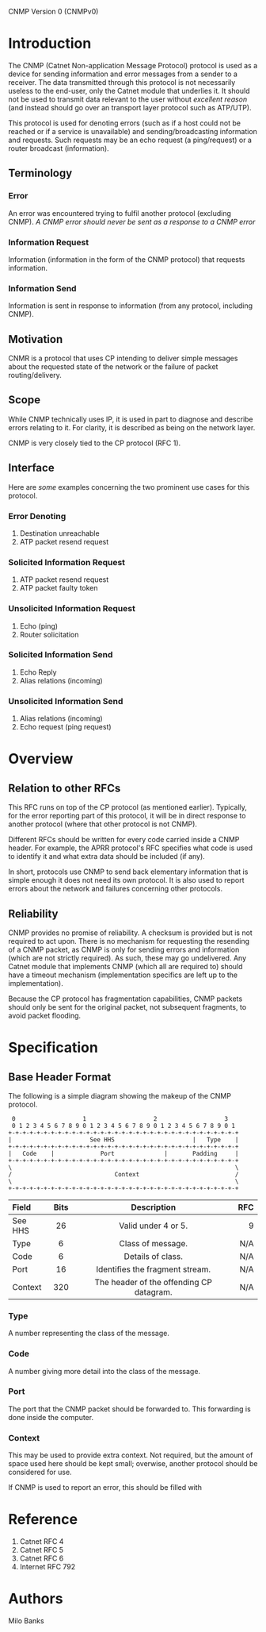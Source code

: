 CNMP Version 0 (CNMPv0)

# Introduction
The CNMP (Catnet Non-application Message Protocol) protocol is used as a device for sending information and error messages from a sender to a receiver. The data transmitted through this protocol is not necessarily useless to the end-user, only the Catnet module that underlies it. It should not be used to transmit data relevant to the user without *excellent reason* (and instead should go over an transport layer protocol such as ATP/UTP).

This protocol is used for denoting errors (such as if a host could not be reached or if a service is unavailable) and sending/broadcasting information and requests. Such requests may be an echo request (a ping/request) or a router broadcast (information).

## Terminology

### Error
An error was encountered trying to fulfil another protocol (excluding CNMP). *A CNMP error should never be sent as a response to a CNMP error*

### Information Request
Information (information in the form of the CNMP protocol) that requests information.

### Information Send
Information is sent in response to information (from any protocol, including CNMP).

## Motivation
CNMR is a protocol that uses CP intending to deliver simple messages about the requested state of the network or the failure of packet routing/delivery.

## Scope
While CNMP technically uses IP, it is used in part to diagnose and describe errors relating to it. For clarity, it is described as being on the network layer.

CNMP is very closely tied to the CP protocol (RFC 1).

## Interface
Here are *some* examples concerning the two prominent use cases for this protocol.

### Error Denoting

1. Destination unreachable
2. ATP packet resend request

### Solicited Information Request

1. ATP packet resend request
2. ATP packet faulty token

### Unsolicited Information Request

1. Echo (ping)
2. Router solicitation

### Solicited Information Send

1. Echo Reply
2. Alias relations (incoming)

### Unsolicited Information Send

1. Alias relations (incoming)
2. Echo request (ping request)

# Overview

## Relation to other RFCs

This RFC runs on top of the CP protocol (as mentioned earlier). Typically, for the error reporting part of this protocol, it will be in direct response to another protocol (where that other protocol is not CNMP).

Different RFCs should be written for every code carried inside a CNMP header. For example, the APRR protocol's RFC specifies what code is used to identify it and what extra data should be included (if any).

In short, protocols use CNMP to send back elementary information that is simple enough it does not need its own protocol. It is also used to report errors about the network and failures concerning other protocols.

## Reliability

CNMP provides no promise of reliability. A checksum is provided but is not required to act upon. There is no mechanism for requesting the resending of a CNMP packet, as CNMP is only for sending errors and information (which are not strictly required). As such, these may go undelivered. Any Catnet module that implements CNMP (which all are required to) should have a timeout mechanism (implementation specifics are left up to the implementation).

Because the CP protocol has fragmentation capabilities, CNMP packets should only be sent for the original packet, not subsequent fragments, to avoid packet flooding.

# Specification

## Base Header Format
The following is a simple diagram showing the makeup of the CNMP protocol.

~~~
 0                   1                   2                   3
 0 1 2 3 4 5 6 7 8 9 0 1 2 3 4 5 6 7 8 9 0 1 2 3 4 5 6 7 8 9 0 1
+-+-+-+-+-+-+-+-+-+-+-+-+-+-+-+-+-+-+-+-+-+-+-+-+-+-+-+-+-+-+-+-+
|                      See HHS                      |   Type    |
+-+-+-+-+-+-+-+-+-+-+-+-+-+-+-+-+-+-+-+-+-+-+-+-+-+-+-+-+-+-+-+-+
|   Code    |             Port              |       Padding     |
+-+-+-+-+-+-+-+-+-+-+-+-+-+-+-+-+-+-+-+-+-+-+-+-+-+-+-+-+-+-+-+-+
\                                                               \
/                             Context                           /
\                                                               \
+-+-+-+-+-+-+-+-+-+-+-+-+-+-+-+-+-+-+-+-+-+-+-+-+-+-+-+-+-+-+-+-+
~~~

| Field | Bits | Description | RFC |
| :---- | :--: | :---------: | --: |
| See HHS | 26 | Valid under 4 or 5. | 9 |
| Type | 6 | Class of message. | N/A |
| Code | 6 | Details of class. | N/A|
| Port | 16 | Identifies the fragment stream. | N/A |
| Context | 320 | The header of the offending CP datagram. | N/A |

### Type
A number representing the class of the message.

### Code
A number giving more detail into the class of the message.

### Port
The port that the CNMP packet should be forwarded to. This forwarding is done inside the computer.

### Context
This may be used to provide extra context. Not required, but the amount of space used here should be kept small; overwise, another protocol should be considered for use.

If CNMP is used to report an error, this should be filled with 

# Reference

1. Catnet RFC 4
2. Catnet RFC 5
3. Catnet RFC 6
4. Internet RFC 792

# Authors
Milo Banks
